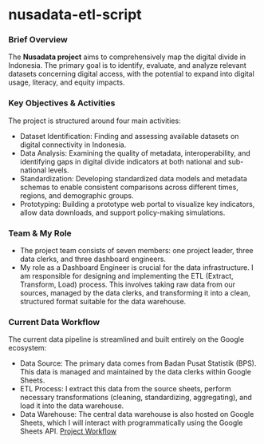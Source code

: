 # nusadata-etl-script

### Brief Overview
The **Nusadata project** aims to comprehensively map the digital divide in Indonesia. The primary goal is to identify, evaluate, and analyze relevant datasets concerning digital access, with the potential to expand into digital usage, literacy, and equity impacts.

### Key Objectives & Activities
The project is structured around four main activities:
- Dataset Identification: Finding and assessing available datasets on digital connectivity in Indonesia.
- Data Analysis: Examining the quality of metadata, interoperability, and identifying gaps in digital divide indicators at both national and sub-national levels.
- Standardization: Developing standardized data models and metadata schemas to enable consistent comparisons across different times, regions, and demographic groups.
- Prototyping: Building a prototype web portal to visualize key indicators, allow data downloads, and support policy-making simulations.

### Team & My Role
- The project team consists of seven members: one project leader, three data clerks, and three dashboard engineers.
- My role as a Dashboard Engineer is crucial for the data infrastructure. I am responsible for designing and implementing the ETL (Extract, Transform, Load) process. This involves taking raw data from our sources, managed by the data clerks, and transforming it into a clean, structured format suitable for the data warehouse.

### Current Data Workflow
The current data pipeline is streamlined and built entirely on the Google ecosystem:
- Data Source: The primary data comes from Badan Pusat Statistik (BPS). This data is managed and maintained by the data clerks within Google Sheets.
- ETL Process: I extract this data from the source sheets, perform necessary transformations (cleaning, standardizing, aggregating), and load it into the data warehouse.
- Data Warehouse: The central data warehouse is also hosted on Google Sheets, which I will interact with programmatically using the Google Sheets API.
[Project Workflow](https://raw.githubusercontent.com/Tegarr123/nusadata-etl-script/refs/heads/main/Workflow.png)
